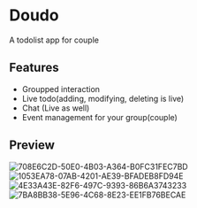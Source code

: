 # Doudo
 A todolist app for couple
## Features
- Groupped interaction
- Live todo(adding, modifying, deleting is live)
- Chat (Live as well)
- Event management for your group(couple)
## Preview
![708E6C2D-50E0-4B03-A364-B0FC31FEC7BD](https://user-images.githubusercontent.com/39221443/105620889-0552d100-5e45-11eb-8352-37519d4d5cf2.png)
![1053EA78-07AB-4201-AE39-BFADEB8FD94E](https://user-images.githubusercontent.com/39221443/105620890-097eee80-5e45-11eb-9c78-6e994a28f8a5.png)
![4E33A43E-82F6-497C-9393-86B6A3743233](https://user-images.githubusercontent.com/39221443/105620893-0b48b200-5e45-11eb-9b1b-783da0f3932e.png)
![7BA8BB38-5E96-4C68-8E23-EE1FB76BECAE](https://user-images.githubusercontent.com/39221443/105620895-0d127580-5e45-11eb-9a71-66db320fc0c3.png)
